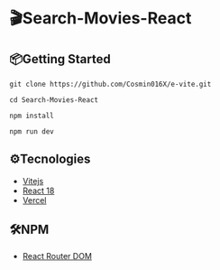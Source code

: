 # 🎬Search-Movies-React

## 📦Getting Started
```
git clone https://github.com/Cosmin016X/e-vite.git
```
```
cd Search-Movies-React
```
```
npm install
```
```
npm run dev
```
## ⚙Tecnologies
* [Vitejs](https://vitejs.dev/)
* [React 18](https://reactjs.org/)
* [Vercel](https://vercel.com/)
## 🛠NPM
* [React Router DOM](https://www.npmjs.com/package/react-router-dom/)
